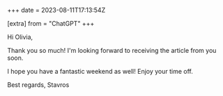 +++
date = 2023-08-11T17:13:54Z

[extra]
from = "ChatGPT"
+++

Hi Olivia,

Thank you so much! I'm looking forward to receiving the article from you soon.

I hope you have a fantastic weekend as well! Enjoy your time off.

Best regards,
Stavros

